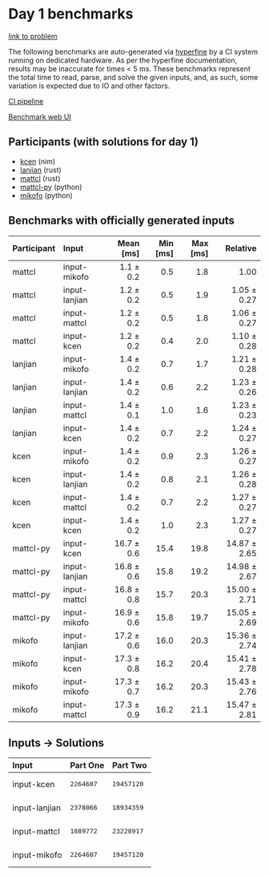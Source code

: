# Day 1 benchmarks

[link to problem](https://adventofcode.com/2024/day/1)

The following benchmarks are auto-generated via
[hyperfine](https://github.com/sharkdp/hyperfine) by a CI system running on
dedicated hardware. As per the hyperfine documentation, results may be
inaccurate for times < 5 ms. These benchmarks represent the total time to read,
parse, and solve the given inputs, and, as such, some variation is expected due
to IO and other factors.

[CI pipeline](http://ci.papercode.net:8080/teams/main/pipelines/aoc2024)

[Benchmark web UI](https://aoc.ancalagon.black)


## Participants (with solutions for day 1)

- [kcen](https://github.com/kcen/aoc2024) (nim)
- [lanjian](https://github.com/lanjian/aoc-2024) (rust)
- [mattcl](https://github.com/mattcl/aoc2024) (rust)
- [mattcl-py](https://github.com/mattcl/aoc2024-py) (python)
- [mikofo](https://github.com/mikofo/aoc2024) (python)


## Benchmarks with officially generated inputs

| Participant | Input | Mean [ms] | Min [ms] | Max [ms] | Relative |
|:---|:---|---:|---:|---:|---:|
| mattcl | input-mikofo | 1.1 ± 0.2 | 0.5 | 1.8 | 1.00 |
| mattcl | input-lanjian | 1.2 ± 0.2 | 0.5 | 1.9 | 1.05 ± 0.27 |
| mattcl | input-mattcl | 1.2 ± 0.2 | 0.5 | 1.8 | 1.06 ± 0.27 |
| mattcl | input-kcen | 1.2 ± 0.2 | 0.4 | 2.0 | 1.10 ± 0.28 |
| lanjian | input-mikofo | 1.4 ± 0.2 | 0.7 | 1.7 | 1.21 ± 0.28 |
| lanjian | input-lanjian | 1.4 ± 0.2 | 0.6 | 2.2 | 1.23 ± 0.26 |
| lanjian | input-mattcl | 1.4 ± 0.1 | 1.0 | 1.6 | 1.23 ± 0.23 |
| lanjian | input-kcen | 1.4 ± 0.2 | 0.7 | 2.2 | 1.24 ± 0.27 |
| kcen | input-mikofo | 1.4 ± 0.2 | 0.9 | 2.3 | 1.26 ± 0.27 |
| kcen | input-lanjian | 1.4 ± 0.2 | 0.8 | 2.1 | 1.26 ± 0.28 |
| kcen | input-mattcl | 1.4 ± 0.2 | 0.7 | 2.2 | 1.27 ± 0.27 |
| kcen | input-kcen | 1.4 ± 0.2 | 1.0 | 2.3 | 1.27 ± 0.27 |
| mattcl-py | input-kcen | 16.7 ± 0.6 | 15.4 | 19.8 | 14.87 ± 2.65 |
| mattcl-py | input-lanjian | 16.8 ± 0.6 | 15.8 | 19.2 | 14.98 ± 2.67 |
| mattcl-py | input-mattcl | 16.8 ± 0.8 | 15.7 | 20.3 | 15.00 ± 2.71 |
| mattcl-py | input-mikofo | 16.9 ± 0.6 | 15.8 | 19.7 | 15.05 ± 2.69 |
| mikofo | input-lanjian | 17.2 ± 0.6 | 16.0 | 20.3 | 15.36 ± 2.74 |
| mikofo | input-kcen | 17.3 ± 0.8 | 16.2 | 20.4 | 15.41 ± 2.78 |
| mikofo | input-mikofo | 17.3 ± 0.7 | 16.2 | 20.3 | 15.43 ± 2.76 |
| mikofo | input-mattcl | 17.3 ± 0.9 | 16.2 | 21.1 | 15.47 ± 2.81 |


## Inputs -> Solutions

| Input | Part One | Part Two |
|:---|:---|:---|
|input-kcen|<pre>2264607</pre>|<pre>19457120</pre>|
|input-lanjian|<pre>2378066</pre>|<pre>18934359</pre>|
|input-mattcl|<pre>1889772</pre>|<pre>23228917</pre>|
|input-mikofo|<pre>2264607</pre>|<pre>19457120</pre>|